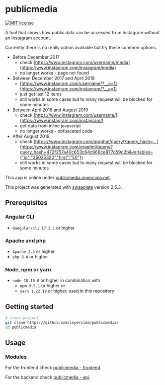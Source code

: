 # publicmedia

[![MIT license](https://img.shields.io/badge/license-MIT-blue.svg)](./LICENSE.md)

A tool that shows how public data can be accessed from Instagram without an Instagram account.

Currently there is no really option available but try these common options.

* Before December 2017
  * check [https://www.instagram.com/username/media](https://www.instagram.com/instagram/media)
  * no longer works - page not found
* Between December 2017 and April 2018
  * [https://www.instagram.com/username/?__a=1](https://www.instagram.com/instagram/?__a=1)
  * just get last 12 items
  * still works in some cases but to many request will be blocked for some minutes
* Between April 2018 and August 2019
  * check [https://www.instagram.com/username/](https://www.instagram.com/instagram/)
  * get data from inline javascript
  * no longer works - obfuscated code
* After August 2019
  * check [https://www.instagram.com/graphql/query/?query_hash=...](https://www.instagram.com/graphql/query/?query_hash=472f257a40c653c64c666ce877d59d2b&variables={"id":"25025320","first":"50"})
  * still works in some cases but to many request will be blocked for some minutes

This app is online under [publicmedia.inpercima.net](http://publicmedia.inpercima.net).

This project was generated with [swaaplate](https://github.com/inpercima/swaaplate) version 2.5.3.

## Prerequisites

### Angular CLI

* `@angular/cli 17.2.1` or higher

### Apache and php

* `Apache 2.4` or higher
* `php 8.0` or higher

### Node, npm or yarn

* `node 18.16.0` or higher in combination with
  * `npm 9.5.1` or higher or
  * `yarn 1.22.19` or higher, used in this repository

## Getting started

```bash
# clone project
git clone https://github.com/inpercima/publicmedia/
cd publicmedia
```

## Usage

### Modules

For the frontend check [publicmedia - frontend](./frontend).

For the backend check [publicmedia - api](./api).
